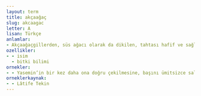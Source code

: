 ```yaml
---
layout: term
title: akçaağaç
slug: akcaagac
letter: A
lisan: Türkçe
anlamlar:
- Akçaağaçgillerden, süs ağacı olarak da dikilen, tahtası hafif ve sağlam bir tür ağaç; isfendan (Acer)
ozellikler:
- - isim
  - bitki bilimi
ornekler:
- - Yasemin’in bir kez daha ona doğru çekilmesine, başını ümitsizce sallayıp ‘Bir türlü öğrenemiyorum, kaç çeşit akçaağaç var?’ diye mırıldanarak bir kez daha uzağına kaçmasına neden oldu.
orneklerkaynak:
- - Lâtife Tekin
---
```

